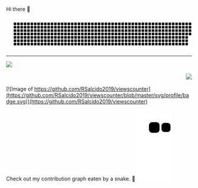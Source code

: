 Hi there 👋  

<p align=center>
    <img src=https://github.com/RSalcido2019/RSalcido2019/blob/main/gitartwork.svg />
</p>

<!--
**RSalcido2019/RSalcido2019** is a ✨ _special_ ✨ repository because its `README.md` (this file) appears on your GitHub profile.

Here are some ideas to get you started:

- 🔭 I’m currently working on ...
- 🌱 I’m currently learning ...
- 👯 I’m looking to collaborate on ...
- 🤔 I’m looking for help with ...
- 💬 Ask me about ...
- 📫 How to reach me: ...
- 😄 Pronouns: ...
- ⚡ Fun fact: ...
-->


---


 
<div>
<p width="100">
  <img   src=http://github-readme-streak-stats.herokuapp.com?user=rsalcido2019&theme=highcontrast&hide_border=true(https://git.io/streak-stats)> <img />
 </p>
 <p width="100" align=right >
    <img src=https://github-readme-stats.vercel.app/api?username=rsalcido2019&show_icons=true&theme=github_dark&count_private=true <img />
</p>
</div>


[![Image of https://github.com/RSalcido2019/viewscounter](https://github.com/RSalcido2019/viewscounter/blob/master/svg/profile/badge.svg)](https://github.com/RSalcido2019/viewscounter)

Check out my contribution graph eaten by a snake. 🐍
![snake gif](https://github.com/rsalcido2019/rsalcido2019/blob/output/github-contribution-grid-snake.svg#gh-dark-mode)

